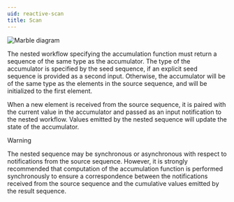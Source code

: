 ```yaml
---
uid: reactive-scan
title: Scan
---
```


![Marble diagram](~/images/reactive-scan.svg)

The nested workflow specifying the accumulation function must return a sequence of the same type as the accumulator. The type of the accumulator is specified by the seed sequence, if an explicit seed sequence is provided as a second input. Otherwise, the accumulator will be of the same type as the elements in the source sequence, and will be initialized to the first element.

When a new element is received from the source sequence, it is paired with the current value in the accumulator and passed as an input notification to the nested workflow. Values emitted by the nested sequence will update the state of the accumulator.

> [!Warning]
> The nested sequence may be synchronous or asynchronous with respect to notifications from the source sequence. However, it is strongly recommended that computation of the accumulation function is performed synchronously to ensure a correspondence between the notifications received from the source sequence and the cumulative values emitted by the result sequence.
